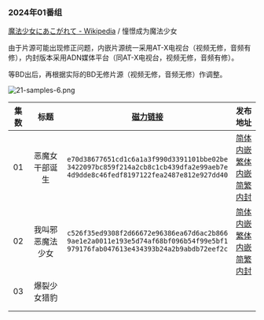 ### 2024年01番组

[魔法少女にあこがれて - Wikipedia](https://ja.wikipedia.org/wiki/%E9%AD%94%E6%B3%95%E5%B0%91%E5%A5%B3%E3%81%AB%E3%81%82%E3%81%93%E3%81%8C%E3%82%8C%E3%81%A6) / 憧憬成为魔法少女

由于片源可能出现修正问题，内嵌片源统一采用AT-X电视台（视频无修，音频有修），内封版本采用ADN媒体平台（同AT-X电视台，视频无修，音频有修）。

等BD出后，再根据实际的BD无修片源（视频无修，音频无修）作调整。

![21-samples-6.png](https://pic.billionmetalab.eu.org/i/2024/01/13/2024-01-13-1705149061.png)

| 集数  | 标题       | [磁力链接](https://zh.wikipedia.org/wiki/%E7%A3%81%E5%8A%9B%E9%93%BE%E6%8E%A5)                                                                                | 发布地址                                                                                                                                                                                           |
|:---:|:--------:|:---------------------------------------------------------------------------------------------------------------------------------------------------------:|:----------------------------------------------------------------------------------------------------------------------------------------------------------------------------------------------:|
| 01  | 恶魔女干部诞生  | ```e70d38677651cd1c6a1a3f990d3391101bbe02be```<br/>```3422097bc859f214a2cb8c1cb439dfa2e99aeb7e```<br/>```4d9dde8c46fedf8197122fea2487e812e927dd40```      | [简体内嵌](https://bangumi.moe/torrent/6597abb45eebfa000731a722)<br/>[繁体内嵌](https://bangumi.moe/torrent/6597ac435eebfa000731a972)<br/>[简繁内封](https://bangumi.moe/torrent/65a025190050540007fcc508) |
| 02  | 我叫邪恶魔法少女 | ```c526f35ed9308f2d66672e96386ea67d6ac2b866```<br/>```9ae1e2a0011e193e5d74af68bf096b54f99e5bf1```<br/>```979176fab047613e434393b24a2b9abdb72eef2c```<br/> | [简体内嵌](https://bangumi.moe/torrent/659fbc5a0050540007fac792)<br/>[繁体内嵌](https://bangumi.moe/torrent/659fc0770050540007fad9a4)<br/>[简繁内封](https://bangumi.moe/torrent/65a025300050540007fcc565) |
| 03  | 爆裂少女猎豹   |                                                                                                                                                           |                                                                                                                                                                                                |
|     |          |                                                                                                                                                           |                                                                                                                                                                                                |
|     |          |                                                                                                                                                           |                                                                                                                                                                                                |
